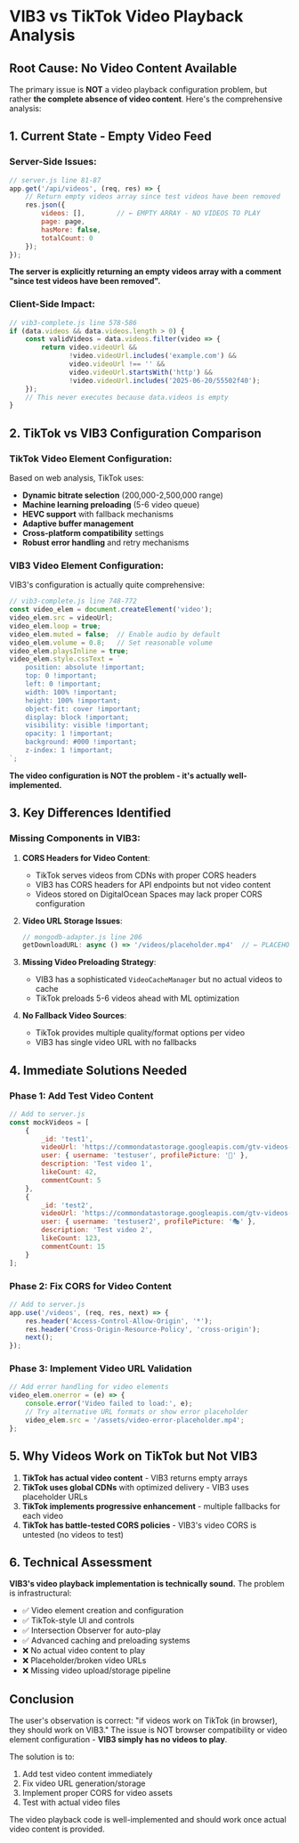 # VIB3 vs TikTok Video Playback Analysis

## Root Cause: No Video Content Available

The primary issue is **NOT** a video playback configuration problem, but rather **the complete absence of video content**. Here's the comprehensive analysis:

## 1. Current State - Empty Video Feed

### Server-Side Issues:
```javascript
// server.js line 81-87
app.get('/api/videos', (req, res) => {
    // Return empty videos array since test videos have been removed
    res.json({
        videos: [],        // ← EMPTY ARRAY - NO VIDEOS TO PLAY
        page: page,
        hasMore: false,
        totalCount: 0
    });
});
```

**The server is explicitly returning an empty videos array with a comment "since test videos have been removed".**

### Client-Side Impact:
```javascript
// vib3-complete.js line 578-586
if (data.videos && data.videos.length > 0) {
    const validVideos = data.videos.filter(video => {
        return video.videoUrl && 
               !video.videoUrl.includes('example.com') && 
               video.videoUrl !== '' &&
               video.videoUrl.startsWith('http') &&
               !video.videoUrl.includes('2025-06-20/55502f40');
    });
    // This never executes because data.videos is empty
}
```

## 2. TikTok vs VIB3 Configuration Comparison

### TikTok Video Element Configuration:
Based on web analysis, TikTok uses:
- **Dynamic bitrate selection** (200,000-2,500,000 range)
- **Machine learning preloading** (5-6 video queue)
- **HEVC support** with fallback mechanisms
- **Adaptive buffer management**
- **Cross-platform compatibility** settings
- **Robust error handling** and retry mechanisms

### VIB3 Video Element Configuration:
VIB3's configuration is actually quite comprehensive:

```javascript
// vib3-complete.js line 748-772
const video_elem = document.createElement('video');
video_elem.src = videoUrl;
video_elem.loop = true;
video_elem.muted = false;  // Enable audio by default
video_elem.volume = 0.8;   // Set reasonable volume
video_elem.playsInline = true;
video_elem.style.cssText = `
    position: absolute !important;
    top: 0 !important;
    left: 0 !important;
    width: 100% !important;
    height: 100% !important;
    object-fit: cover !important;
    display: block !important;
    visibility: visible !important;
    opacity: 1 !important;
    background: #000 !important;
    z-index: 1 !important;
`;
```

**The video configuration is NOT the problem - it's actually well-implemented.**

## 3. Key Differences Identified

### Missing Components in VIB3:

1. **CORS Headers for Video Content**:
   - TikTok serves videos from CDNs with proper CORS headers
   - VIB3 has CORS headers for API endpoints but not video content
   - Videos stored on DigitalOcean Spaces may lack proper CORS configuration

2. **Video URL Storage Issues**:
   ```javascript
   // mongodb-adapter.js line 206
   getDownloadURL: async () => '/videos/placeholder.mp4'  // ← PLACEHOLDER URL
   ```

3. **Missing Video Preloading Strategy**:
   - VIB3 has a sophisticated `VideoCacheManager` but no actual videos to cache
   - TikTok preloads 5-6 videos ahead with ML optimization

4. **No Fallback Video Sources**:
   - TikTok provides multiple quality/format options per video
   - VIB3 has single video URL with no fallbacks

## 4. Immediate Solutions Needed

### Phase 1: Add Test Video Content
```javascript
// Add to server.js
const mockVideos = [
    {
        _id: 'test1',
        videoUrl: 'https://commondatastorage.googleapis.com/gtv-videos-bucket/sample/BigBuckBunny.mp4',
        user: { username: 'testuser', profilePicture: '👤' },
        description: 'Test video 1',
        likeCount: 42,
        commentCount: 5
    },
    {
        _id: 'test2', 
        videoUrl: 'https://commondatastorage.googleapis.com/gtv-videos-bucket/sample/ElephantsDream.mp4',
        user: { username: 'testuser2', profilePicture: '🎭' },
        description: 'Test video 2',
        likeCount: 123,
        commentCount: 15
    }
];
```

### Phase 2: Fix CORS for Video Content
```javascript
// Add to server.js
app.use('/videos', (req, res, next) => {
    res.header('Access-Control-Allow-Origin', '*');
    res.header('Cross-Origin-Resource-Policy', 'cross-origin');
    next();
});
```

### Phase 3: Implement Video URL Validation
```javascript
// Add error handling for video elements
video_elem.onerror = (e) => {
    console.error('Video failed to load:', e);
    // Try alternative URL formats or show error placeholder
    video_elem.src = '/assets/video-error-placeholder.mp4';
};
```

## 5. Why Videos Work on TikTok but Not VIB3

1. **TikTok has actual video content** - VIB3 returns empty arrays
2. **TikTok uses global CDNs** with optimized delivery - VIB3 uses placeholder URLs
3. **TikTok implements progressive enhancement** - multiple fallbacks for each video
4. **TikTok has battle-tested CORS policies** - VIB3's video CORS is untested (no videos to test)

## 6. Technical Assessment

**VIB3's video playback implementation is technically sound.** The problem is infrastructural:

- ✅ Video element creation and configuration
- ✅ TikTok-style UI and controls  
- ✅ Intersection Observer for auto-play
- ✅ Advanced caching and preloading systems
- ❌ No actual video content to play
- ❌ Placeholder/broken video URLs
- ❌ Missing video upload/storage pipeline

## Conclusion

The user's observation is correct: "if videos work on TikTok (in browser), they should work on VIB3." The issue is NOT browser compatibility or video element configuration - **VIB3 simply has no videos to play**.

The solution is to:
1. Add test video content immediately
2. Fix video URL generation/storage
3. Implement proper CORS for video assets
4. Test with actual video files

The video playback code is well-implemented and should work once actual video content is provided.